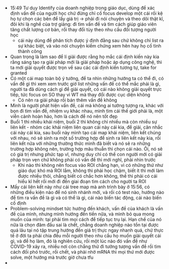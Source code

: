 - 15:49 Tư duy Identify của doanh nghiệp trong giáo dục, dùng để xác định vấn đề của người học chứ đừng chỉ cố focus develop một cái rồi kệ họ tự chọn các bên để lấy giá trị -> phải đi nói chuyện và theo dõi thật kĩ, đôi khi là nghề của trợ giảng: đi tìm vấn đề và tìm cách giúp giáo viên tăng chất lượng cơ bản, rồi thay đổi tùy theo nhu cầu đối tượng người học
	- cái này dùng để phân tích được ý định đằng sau chứ không chỉ list ra sự khác biệt, và vào nói chuyện kiểm chứng xem hên hay họ cố tình thành công
- Quan trọng là làm sao để lí giải được rằng họ mắc cái định kiến này kia rằng sáng tạo ra giải pháp mới là giải pháp hoặc áp dụng công nghệ, thì ta mới giải quyết được trọn về sau các cái định kiến tương tự, take for granted
- Có một cái map toàn bộ ý tưởng, để ta nhìn những hướng ta có thể đi, có vấn đề gì thì xem xem trước giờ list những vấn đề có thể mắc phải là gì, người ta đã dùng cách gì để giải quyết, có cái nào không giải quyết trực tiếp, tức focus on SO thay vì WT mà thay đổi được cục diện không
	- Có nên ra giải pháp rồi bán thêm vấn đề không
- Mình là người phát hiện vấn đề, cái mà không ai tưởng tượng ra, khác với bọn đi tìm vấn đề, nhiệm vụ khác nhau, mình tìm cái thế giới phải là, một viễn cảnh hoàn hảo, hơn là cách để nó nên tốt đẹp
- Buổi 1 thì nhiều khái niệm, buổi 2 thì không chỉ nhiều mà còn nhiều sự liên kết - nhóm các khái niệm liên quan cái này cái kia, để giải, cân nhắc cái này cái kia, sau buổi này mình tạo cái map khái niệm, liên kết chúng với nhau, nó sẽ sinh ra một số trường hợp để sinh ra liên kết này kia, rồi liên kết nữa với những thường thức mình đã biết và nó sẽ ra những trường hợp không nên, trường hợp mâu thuẫn thì chọn cái nào. Ôi, nó sẽ có giá trị nhưng phức tạp vl, nhưng duy chỉ có thế con người mới có giải pháp trọn vẹn chứ không phải có vấn đề thì mới nghĩ, phải nhìn trước
	- Khi nào thì không nên focus vào ROI chẳng hạn, vì có những thứ như giáo dục khó mà ROI lắm, không thì phải học chậm, biết ít thì mới làm được nhiều thôi, chẳng biết có chắc hơn không, thế thì phải có cái hiểu kĩ hết rồi mới đi đến giai đoạn tìm cách cho người ta ROI
- Mấy cái liên kết này như cái tree map mà anh trình bày ở 15:56, có những điều kiện nào để nó sinh nhánh mới, và rồi có test nào, hướng nào để tìm ra vấn đề là gì và có thể là gì, cái nào biến tác động, cái nào biến cố định
- Problem-solving mindset tức hướng đến khách, vấn đề của khách là vấn đề của mình, nhưng mình hướng đến tiền nữa, và mình bỏ qua mong muốn của mình: tại phải tìm mọi cách để tiếp tục trụ lại. Hạn chế của nó nữa là chọn đâm đầu sai là chết, chẳng doanh nghiệp nào tồn tại được quá lâu tại nó tập trung hướng đến giá trị thực ngay nhanh quá, chứ thực tế ở đời ta phải chia đều mỗi người theo nhu cầu họ muốn giải quyết cái gì, và để họ làm, đó là nghiên cứu, rồi một lúc nào đó vấn đề như COVID-19 xảy ra, nhiều nơi còn chẳng thử đi tưởng tượng vấn đề rồi tìm cách đối phó trước, rồi chết, và phải nhờ mRNA thì mọi thứ mới được solve, một hướng mà trước giờ chưa tfu
-